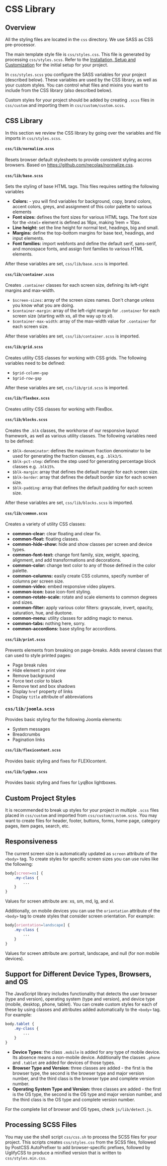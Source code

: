 # CSS Library

## Overview

All the styling files are located in the `css` directory. We use SASS as CSS pre-processor.

The main template style file is `css/styles.css`. This file is generated by processing `css/styles.scss`. Refer to the [Installation, Setup and Customization](./install.md) for the initial setup for your project.

In `css/styles.scss` you configure the SASS variables for your project (described below). These variables are used by the CSS library, as well as your custom styles. You can control what files and mixins you want to include from the CSS library (also described below).

Custom styles for your project should be added by creating `.scss` files in `css/custom` and importing them in `css/custom/custom.scss`.


## CSS Library

In this section we review the CSS library by going over the variables and file imports in `css/styles.scss`.


#### `css/lib/normalize.scss`

Resets browser default stylesheets to provide consistent styling accros browsers. Based on https://github.com/necolas/normalize.css.


#### `css/lib/base.scss`

Sets the styling of base HTML tags. This files requires setting the following variables

  * **Colors:** - you will find variables for background, copy, brand colors, accent colors, greys, and assignment of this color palette to various elements
  * **Font sizes:** defines the font sizes for various HTML tags. The font size for the `<html>` element is defined as 16px, making 1rem = 10px.
  * **Line height:** set the line height for normal text, headings, big and small.
  * **Margins:** define the top-bottom margins for base text, headings, and input elements.
  * **Font families:** import webfonts and define the default serif, sans-serif, and monospace fonts, and assign font families to various HTML elements.

After these variables are set, `css/lib/base.scss` is imported.


#### `css/lib/container.scss`

Creates `.container` classes for each screen size, defining its left-right margins and max-width.

  * `$screen-sizes`: array of the screen sizes names. Don't change unless you know what you are doing.
  * `$container-margin`: array of the left-right margin for `.container` for each screen size (starting with xs, all the way up to xl).
  * `$container-max-width`: array of the max-width value for `.container` for each screen size.

After these variables are set, `css/lib/container.scss` is imported.


#### `css/lib/grid.scss`

Creates utility CSS classes for working with CSS grids. The following variables need to be defined:

  * `$grid-column-gap`
  * `$grid-row-gap`

After these variables are set, `css/lib/grid.scss` is imported.


#### `css/lib/flexbox.scss`

Creates utility CSS classes for working with FlexBox.


#### `css/lib/blocks.scss`

Creates the `.blk` classes, the workhorse of our responsive layout framework, as well as various utility classes. The following variables need to be defined:

  * `$blk-denominator`: defines the maximum fraction denominator to be used for generating the fraction classes, e.g. `.blk3/5`.
  * `$blk-pct-step`: defines the step used for generating percentage block classes e.g. `.blk15%`.
  * `$blk-margin`: array that defines the default margin for each screen size.
  * `$blk-border`: array that defines the default border size for each screen size.
  * `$blk-padding`: array that defines the default padding for each screen size.

After these variables are set, `css/lib/blocks.scss` is imported.


#### `css/lib/common.scss`

Creates a variety of utility CSS classes:

  * **common-clear:** clear floating and clear fix.
  * **common-float:** floating classes.
  * **common-hide-show:** hide and show classes per screen and device types.
  * **common-font-text:** change font family, size, weight, spacing, alignment, and add transformations and decorations.
  * **common-color:** change text color to any of those defined in the color palette.
  * **common-columns:** easily create CSS columns, specify number of columns per screen size.
  * **common-video:** embed responsive video players.
  * **common-icon:** base icon-font styling.
  * **common-rotate-scale:** rotate and scale elements to common degrees and sizes.
  * **common-filter:** apply various color filters: grayscale, invert, opacity, saturation, hue, and duotone.
  * **common-menu:** utility classes for adding magic to menus.
  * **common-tabs:** nothing here, sorry.
  * **common-accordions:** base styling for accordions.


#### `css/lib/print.scss`

Prevents elements from breaking on page-breaks. Adds several classes that can used to style printed pages:

  * Page break rules
  * Hide element in print view
  * Remove background
  * Force text color to black
  * Remove text and box shadows
  * Display `href` property of links
  * Display `title` attribute of abbreviations


### `css/lib/joomla.scss`

Provides basic styling for the following Joomla elements:

  * System messages
  * Breadcrumbs
  * Pagination links


#### `css/lib/flexicontent.scss`

Provides basic styling and fixes for FLEXIcontent.


#### `css/lib/lyqbox.scss`

Provides basic styling and fixes for LyqBox lightboxes.


## Custom Project Styles

It is recommended to break up styles for your project in multiple `.scss` files placed in `css/custom` and imported from `css/custom/custom.scss`. You may want to create files for header, footer, buttons, forms, home page, category pages, item pages, search, etc.


## Responsiveness

The current screen size is automatically updated as `screen` attribute of the `<body>` tag. To create styles for specific screen sizes you can use rules like the following:

```css
body[screen=xs] {
	.my-class {
		...
	}
}
```

Values for screen attribute are: xs, sm, md, lg, and xl.

Additionally, on mobile devices you can use the `orientation` attribute of the `<body>` tag to create styles that consider screen orientation. For example:

```css
body[orientation=landscape] {
	.my-class {
		...
	}
}
```

Values for screen attribute are: portrait, landscape, and null (for non mobile devices).


## Support for Different Device Types, Browsers, and OS

The JavaScript library includes functionality that detects the user browser (type and version), operating system (type and version), and device type (mobile, desktop, phone, tablet). You can create custom styles for each of these by using classes and attributes added automatically to the `<body>` tag. For example:

```css
body.tablet {
	.my-class {
		...
	}
}
```

  * **Device Types:** the class `.mobile` is added for any type of mobile device. Its absence means a non-mobile device. Additionally the classes `.phone` and `.tablet` are added for devices of those types.
  * **Browser Type and Version:** three classes are added - the first is the browser type, the second is the browser type and major version number, and the third class is the browser type and complete version number.
  * **Operating System Type and Version:** three classes are added - the first is the OS type, the second is the OS type and major version number, and the third class is the OS type and complete version number.

For the complete list of browser and OS types, check `js/lib/detect.js`.


## Processing SCSS Files

You may use the shell script `css/css.sh` to process the SCSS files for your project. This scripts creates `css/styles.css` from the SCSS files, followed by PostCSS AutoPrefixer to add browser-specific prefixes, followed by UglifyCSS to produce a minified version that is written to `css/styles.min.css`.
